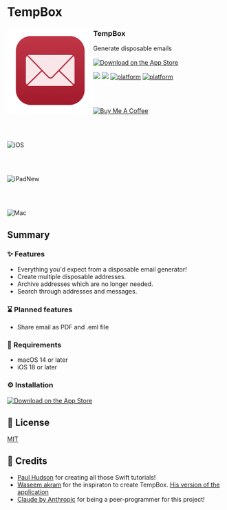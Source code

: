 # TempBox

<img
  width="200"
  src="https://github.com/rishi-singh26/TempBox-SwiftUI/blob/main/TempBox/Assets.xcassets/AppIcon.appiconset/TempBoxMac-Red-6.png"
  alt="TempBox App Icon"
  align="left"/>

<div>
  <h3>TempBox</h3>
  <p>Generate disposable emails</p>
  <a href="https://apps.apple.com/us/app/tempbox/id6575345984?itscg=30200&itsct=apps_box_badge&mttnsubad=6575345984" style="display: inline-block;"><img src="https://toolbox.marketingtools.apple.com/api/v2/badges/download-on-the-app-store/black/en-us?releaseDate=1722038400" alt="Download on the App Store" style="width: 245px; height: 82px; vertical-align: middle; object-fit: contain;" /></a>
</div>

<a href="https://raw.githubusercontent.com/rishi-singh26/TempBox-SwiftUI/main/LICENSE"><img src="https://img.shields.io/github/license/rishi-singh26/TempBox-SwiftUI"></a>
<a href="https://github.com/rishi-singh26/TempBox-SwiftUI/releases/"><img src="https://img.shields.io/github/v/release/rishi-singh26/TempBox-SwiftUI?display_name=tag"></a>
<a href="https://github.com/rishi-singh26/TempBox-SwiftUI/"><img src="https://img.shields.io/badge/platform-iOS-blue.svg?style=flat&logo=apple" alt="platform"/></a>
<a href="https://github.com/rishi-singh26/TempBox-SwiftUI/"><img src="https://img.shields.io/badge/platform-macOS-blue.svg?style=flat&logo=apple" alt="platform"/></a>

<br/><br/>

<a href="https://www.buymeacoffee.com/rishi.singh" target="_blank" class="coffy-brand">
  <img src="https://cdn.buymeacoffee.com/buttons/v2/default-yellow.png" alt="Buy Me A Coffee" style="height: 60px !important;width: 217px !important;">
</a>

<br/><br/>

<!-- ## iOS -->
![iOS](https://github.com/user-attachments/assets/4efa7c0a-2f1a-4dbf-9e9b-154156abd7a4)

<br/><br/>

<!-- ## iPadOS -->
![iPadNew](https://github.com/user-attachments/assets/d28466b3-0419-46bd-982b-943edbe4660a)

<br/><br/>

<!-- ## MacOS -->
<img width="1162" alt="Mac" src="https://github.com/user-attachments/assets/951f20df-e806-49f8-8591-88b101f90fd4" />

## Summary

### ✨ Features

- Everything you'd expect from a disposable email generator!
- Create multiple disposable addresses.
- Archive addresses which are no longer needed.
- Search through addresses and messages.

### ⌛ Planned features

- Share email as PDF and .eml file

###  Requirements

- macOS 14 or later
- iOS 18 or later

### ⚙️ Installation

<a href="https://apps.apple.com/us/app/tempbox/id6575345984?itscg=30200&itsct=apps_box_badge&mttnsubad=6575345984" style="display: inline-block;"><img src="https://toolbox.marketingtools.apple.com/api/v2/badges/download-on-the-app-store/black/en-us?releaseDate=1722038400" alt="Download on the App Store" style="width: 245px; height: 82px; vertical-align: middle; object-fit: contain;" /></a>

## 📝 License

[MIT](LICENSE)

## 🙏 Credits

- [Paul Hudson](https://www.youtube.com/@twostraws) for creating all those Swift tutorials!
- [Waseem akram](https://github.com/devwaseem) for the inspiraton to create TempBox. [His version of the application](https://github.com/devwaseem/TempBox)
- [Claude by Anthropic](https://claude.ai/) for being a peer-programmer for this project!
